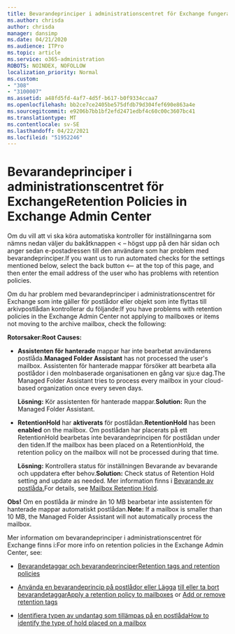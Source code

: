 ```yaml
---
title: Bevarandeprinciper i administrationscentret för Exchange fungerar inte
ms.author: chrisda
author: chrisda
manager: dansimp
ms.date: 04/21/2020
ms.audience: ITPro
ms.topic: article
ms.service: o365-administration
ROBOTS: NOINDEX, NOFOLLOW
localization_priority: Normal
ms.custom:
- "308"
- "3100007"
ms.assetid: a48fd5fd-4af7-4d5f-b617-b0f9334ccaa7
ms.openlocfilehash: bb2ce7ce2405be575dfdb79d304fef690e863a4e
ms.sourcegitcommit: e9206b7bb1bf2efd2471edbf4c60c00c3607bc41
ms.translationtype: MT
ms.contentlocale: sv-SE
ms.lasthandoff: 04/22/2021
ms.locfileid: "51952246"
---
```

# <a name="retention-policies-in-exchange-admin-center"></a><span data-ttu-id="65e01-102">Bevarandeprinciper i administrationscentret för Exchange</span><span class="sxs-lookup"><span data-stu-id="65e01-102">Retention Policies in Exchange Admin Center</span></span>

<span data-ttu-id="65e01-103">Om du vill att vi ska köra automatiska kontroller för inställningarna som nämns nedan väljer du bakåtknappen < – högst upp på den här sidan och anger sedan e-postadressen till den användare som har problem med bevarandeprinciper.</span><span class="sxs-lookup"><span data-stu-id="65e01-103">If you want us to run automated checks for the settings mentioned below, select the back button <-- at the top of this page, and then enter the email address of the user who has problems with retention policies.</span></span>

<span data-ttu-id="65e01-104">Om du har problem med bevarandeprinciper i administrationscentret för Exchange som inte gäller för postlådor eller objekt som inte flyttas till arkivpostlådan kontrollerar du följande:</span><span class="sxs-lookup"><span data-stu-id="65e01-104">If you have problems with retention policies in the Exchange Admin Center not applying to mailboxes or items not moving to the archive mailbox, check the following:</span></span>

<span data-ttu-id="65e01-105">**Rotorsaker:**</span><span class="sxs-lookup"><span data-stu-id="65e01-105">**Root Causes:**</span></span>

- <span data-ttu-id="65e01-106">**Assistenten för hanterade** mappar har inte bearbetat användarens postlåda.</span><span class="sxs-lookup"><span data-stu-id="65e01-106">**Managed Folder Assistant** has not processed the user's mailbox.</span></span> <span data-ttu-id="65e01-107">Assistenten för hanterade mappar försöker att bearbeta alla postlådor i den molnbaserade organisationen en gång var sju:e dag.</span><span class="sxs-lookup"><span data-stu-id="65e01-107">The Managed Folder Assistant tries to process every mailbox in your cloud-based organization once every seven days.</span></span>

  <span data-ttu-id="65e01-108">**Lösning:** Kör assistenten för hanterade mappar.</span><span class="sxs-lookup"><span data-stu-id="65e01-108">**Solution:** Run the Managed Folder Assistant.</span></span>

- <span data-ttu-id="65e01-109">**RetentionHold** har **aktiverats** för postlådan.</span><span class="sxs-lookup"><span data-stu-id="65e01-109">**RetentionHold** has been **enabled** on the mailbox.</span></span> <span data-ttu-id="65e01-110">Om postlådan har placerats på ett RetentionHold bearbetas inte bevarandeprincipen för postlådan under den tiden.</span><span class="sxs-lookup"><span data-stu-id="65e01-110">If the mailbox has been placed on a RetentionHold, the retention policy on the mailbox will not be processed during that time.</span></span>

  <span data-ttu-id="65e01-111">**Lösning:** Kontrollera status för inställningen Bevarande av bevarande och uppdatera efter behov.</span><span class="sxs-lookup"><span data-stu-id="65e01-111">**Solution:** Check status of Retention Hold setting and update as needed.</span></span> <span data-ttu-id="65e01-112">Mer information finns i [Bevarande av postlåda.](https://docs.microsoft.com/exchange/security-and-compliance/messaging-records-management/mailbox-retention-hold)</span><span class="sxs-lookup"><span data-stu-id="65e01-112">For details, see [Mailbox Retention Hold](https://docs.microsoft.com/exchange/security-and-compliance/messaging-records-management/mailbox-retention-hold).</span></span>
 
<span data-ttu-id="65e01-113">**Obs!** Om en postlåda är mindre än 10 MB bearbetar inte assistenten för hanterade mappar automatiskt postlådan.</span><span class="sxs-lookup"><span data-stu-id="65e01-113">**Note:** If a mailbox is smaller than 10 MB, the Managed Folder Assistant will not automatically process the mailbox.</span></span>
 
<span data-ttu-id="65e01-114">Mer information om bevarandeprinciper i administrationscentret för Exchange finns i:</span><span class="sxs-lookup"><span data-stu-id="65e01-114">For more info on retention policies in the Exchange Admin Center, see:</span></span>

- [<span data-ttu-id="65e01-115">Bevarandetaggar och bevarandeprinciper</span><span class="sxs-lookup"><span data-stu-id="65e01-115">Retention tags and retention policies</span></span>](https://docs.microsoft.com/exchange/security-and-compliance/messaging-records-management/retention-tags-and-policies)

- <span data-ttu-id="65e01-116">[Använda en bevarandeprincip på postlådor eller Lägga](https://docs.microsoft.com/exchange/security-and-compliance/messaging-records-management/apply-retention-policy) [till eller ta bort bevarandetaggar](https://docs.microsoft.com/exchange/security-and-compliance/messaging-records-management/add-or-remove-retention-tags)</span><span class="sxs-lookup"><span data-stu-id="65e01-116">[Apply a retention policy to mailboxes](https://docs.microsoft.com/exchange/security-and-compliance/messaging-records-management/apply-retention-policy) or [Add or remove retention tags](https://docs.microsoft.com/exchange/security-and-compliance/messaging-records-management/add-or-remove-retention-tags)</span></span>

- [<span data-ttu-id="65e01-117">Identifiera typen av undantag som tillämpas på en postlåda</span><span class="sxs-lookup"><span data-stu-id="65e01-117">How to identify the type of hold placed on a mailbox</span></span>](https://docs.microsoft.com/microsoft-365/compliance/identify-a-hold-on-an-exchange-online-mailbox)
